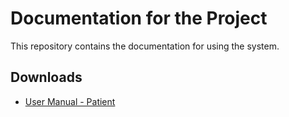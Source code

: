 # Documentation for the Project

This repository contains the documentation for using the system.

## Downloads

- [User Manual - Patient](https://raw.githubusercontent.com/nataliagarciasanchez/MultipleSclerosisPatient/master/User%20Manual%20-%20Patient.pdf)
